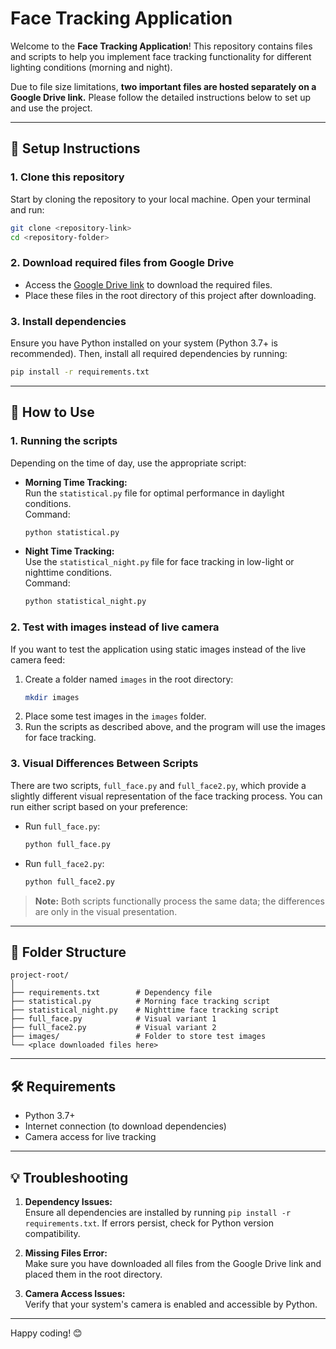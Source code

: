 
# Face Tracking Application

Welcome to the **Face Tracking Application**! This repository contains files and scripts to help you implement face tracking functionality for different lighting conditions (morning and night). 

Due to file size limitations, **two important files are hosted separately on a Google Drive link.** Please follow the detailed instructions below to set up and use the project.

---

## 🔧 **Setup Instructions**

### 1. Clone this repository
Start by cloning the repository to your local machine. Open your terminal and run:

```bash
git clone <repository-link>
cd <repository-folder>
```

### 2. Download required files from Google Drive
- Access the [Google Drive link](<insert-drive-link-here>) to download the required files.  
- Place these files in the root directory of this project after downloading.

### 3. Install dependencies
Ensure you have Python installed on your system (Python 3.7+ is recommended). Then, install all required dependencies by running:

```bash
pip install -r requirements.txt
```

---

## 🚀 **How to Use**

### 1. Running the scripts
Depending on the time of day, use the appropriate script:

- **Morning Time Tracking:**  
  Run the `statistical.py` file for optimal performance in daylight conditions.  
  Command:
  ```bash
  python statistical.py
  ```

- **Night Time Tracking:**  
  Use the `statistical_night.py` file for face tracking in low-light or nighttime conditions.  
  Command:
  ```bash
  python statistical_night.py
  ```

### 2. Test with images instead of live camera
If you want to test the application using static images instead of the live camera feed:

1. Create a folder named `images` in the root directory:
   ```bash
   mkdir images
   ```
2. Place some test images in the `images` folder.
3. Run the scripts as described above, and the program will use the images for face tracking.

### 3. Visual Differences Between Scripts
There are two scripts, `full_face.py` and `full_face2.py`, which provide a slightly different visual representation of the face tracking process. You can run either script based on your preference:

- Run `full_face.py`:
  ```bash
  python full_face.py
  ```

- Run `full_face2.py`:
  ```bash
  python full_face2.py
  ```

> **Note:** Both scripts functionally process the same data; the differences are only in the visual presentation.

---

## 📂 **Folder Structure**

```
project-root/
│
├── requirements.txt        # Dependency file
├── statistical.py          # Morning face tracking script
├── statistical_night.py    # Nighttime face tracking script
├── full_face.py            # Visual variant 1
├── full_face2.py           # Visual variant 2
├── images/                 # Folder to store test images
└── <place downloaded files here>
```

---

## 🛠️ **Requirements**
- Python 3.7+
- Internet connection (to download dependencies)
- Camera access for live tracking

---

## 💡 **Troubleshooting**

1. **Dependency Issues:**  
   Ensure all dependencies are installed by running `pip install -r requirements.txt`. If errors persist, check for Python version compatibility.  

2. **Missing Files Error:**  
   Make sure you have downloaded all files from the Google Drive link and placed them in the root directory.

3. **Camera Access Issues:**  
   Verify that your system's camera is enabled and accessible by Python.

---

Happy coding! 😊
